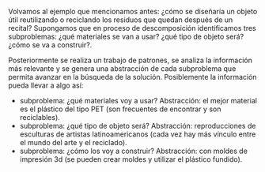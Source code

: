 Volvamos al ejemplo que mencionamos antes: ¿cómo se diseñaría un objeto útil reutilizando o reciclando los residuos que quedan después de un recital? Supongamos que en proceso de descomposición identificamos tres subproblemas: ¿qué materiales se van a usar? ¿qué tipo de objeto será? ¿cómo se va a construir?. 

Posteriormente se realiza un trabajo de patrones, se analiza la información más relevante y se genera una abstracción de cada subproblema que permita avanzar en la búsqueda de la solución. Posiblemente la información pueda llevar a algo así:

* subproblema: ¿qué materiales voy a usar? Abstracción: el mejor material es el plástico del tipo PET (son frecuentes de encontrar y son reciclables). 
* subproblema: ¿qué tipo de objeto será? Abstracción: reproducciones de  esculturas de artistas latinoamericanos (cada vez hay más vínculo entre el mundo del arte y el reciclado). 
* subproblema: ¿cómo los voy a construir? Abstracción: con moldes de impresión 3d (se pueden crear moldes y utilizar el plástico fundido).
